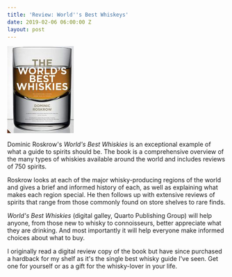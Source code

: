 ```yaml
---
title: 'Review: World''s Best Whiskeys'
date: 2019-02-06 06:00:00 Z
layout: post
---
```


![](/assets/images/worlds-best-whiskies-153x200.jpg)

Dominic Roskrow's _World's Best Whiskies_ is an exceptional example of what a guide to spirits should be. The book is a comprehensive overview of the many types of whiskies available around the world and includes reviews of 750 spirits.

Roskrow looks at each of the major whisky-producing regions of the world and gives a brief and informed history of each, as well as explaining what makes each region special. He then follows up with extensive reviews of spirits that range from those commonly found on store shelves to rare finds.

_World's Best Whiskies_ (digital galley, Quarto Publishing Group) will help anyone, from those new to whisky to connoisseurs, better appreciate what they are drinking. And most importantly it will help everyone make informed choices about what to buy.

I originally read a digital review copy of the book but have since purchased a hardback for my shelf as it's the single best whisky guide I've seen. Get one for yourself or as a gift for the whisky-lover in your life.
